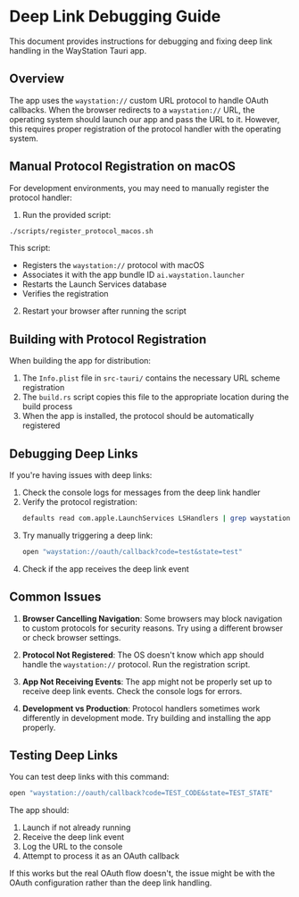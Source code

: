 # Deep Link Debugging Guide

This document provides instructions for debugging and fixing deep link handling in the WayStation Tauri app.

## Overview

The app uses the `waystation://` custom URL protocol to handle OAuth callbacks. When the browser redirects to a `waystation://` URL, the operating system should launch our app and pass the URL to it. However, this requires proper registration of the protocol handler with the operating system.

## Manual Protocol Registration on macOS

For development environments, you may need to manually register the protocol handler:

1. Run the provided script:

```bash
./scripts/register_protocol_macos.sh
```

This script:
- Registers the `waystation://` protocol with macOS
- Associates it with the app bundle ID `ai.waystation.launcher`
- Restarts the Launch Services database
- Verifies the registration

2. Restart your browser after running the script

## Building with Protocol Registration

When building the app for distribution:

1. The `Info.plist` file in `src-tauri/` contains the necessary URL scheme registration
2. The `build.rs` script copies this file to the appropriate location during the build process
3. When the app is installed, the protocol should be automatically registered

## Debugging Deep Links

If you're having issues with deep links:

1. Check the console logs for messages from the deep link handler
2. Verify the protocol registration:
   ```bash
   defaults read com.apple.LaunchServices LSHandlers | grep waystation
   ```
3. Try manually triggering a deep link:
   ```bash
   open "waystation://oauth/callback?code=test&state=test"
   ```
4. Check if the app receives the deep link event

## Common Issues

1. **Browser Cancelling Navigation**: Some browsers may block navigation to custom protocols for security reasons. Try using a different browser or check browser settings.

2. **Protocol Not Registered**: The OS doesn't know which app should handle the `waystation://` protocol. Run the registration script.

3. **App Not Receiving Events**: The app might not be properly set up to receive deep link events. Check the console logs for errors.

4. **Development vs Production**: Protocol handlers sometimes work differently in development mode. Try building and installing the app properly.

## Testing Deep Links

You can test deep links with this command:

```bash
open "waystation://oauth/callback?code=TEST_CODE&state=TEST_STATE"
```

The app should:
1. Launch if not already running
2. Receive the deep link event
3. Log the URL to the console
4. Attempt to process it as an OAuth callback

If this works but the real OAuth flow doesn't, the issue might be with the OAuth configuration rather than the deep link handling.
